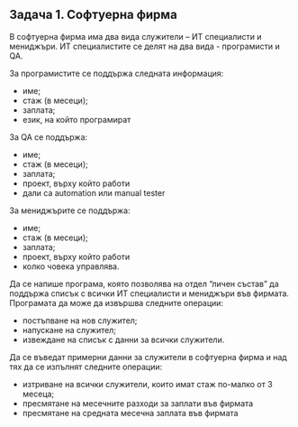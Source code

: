 ## Задача 1. Софтуерна фирма
В софтуерна фирма има два вида служители – ИТ специалисти и мениджъри. ИТ специалистите се делят на два вида - програмисти и  QA. 

За програмистите се поддържа следната информация:

 - име;  
 - стаж (в месеци);  
 - заплата;  
 - език, на който програмират

За QA се поддържа:
 - име;  
 - стаж (в месеци); 
 - заплата;  
 - проект, върху който работи
 - дали са automation или manual tester

За мениджърите се поддържа:
 - име; 
 - стаж (в месеци); 
 - заплата;  
 - проект, върху който работи
 - колко човека управлява.

Да се напише програма, която позволява на отдел “личен състав”
да поддържа списък с всички ИТ специалисти и мениджъри във фирмата. Програмата да може да извършва следните операции:

 - постъпване на нов служител;
 -  напускане на служител;
 -  извеждане на списък с данни за всички служители.

Да се въведат примерни данни за служители в софтуерна фирма и над тях да се изпълнят следните операции:

- изтриване на всички служители, които имат стаж по-малко от 3 месеца;
- пресмятане на месечните разходи за заплати във фирмата
- пресмятане на средната месечна заплата във фирмата
